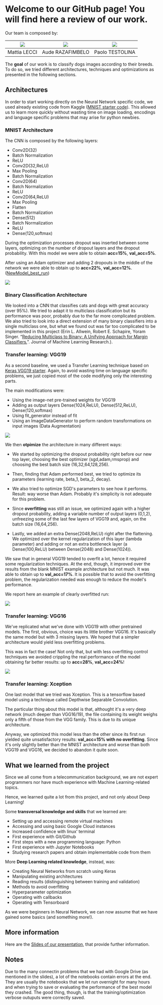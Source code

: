 # Welcome to our GitHub page! You will find here a review of our work.

Our team is composed by:

| ![](images/mattia.png?raw=true)| ![](images/aude.png?raw=true) | ![](images/paolo.png?raw=true) |        
| :---: | :---: | :---: | 
| Mattia LECCI | Aude RAZAFIMBELO | Paolo TESTOLINA |

The **goal** of our work is to classify dogs images according to their breeds. To do so, we tried different architectures, techniques and optimizations as presented in the following sections.


## Architectures
In order to start working directly on the Neural Network specific code, we used already existing code from Kaggle ([MNIST starter code](https://github.com/yashk2810/MNIST-Keras/blob/master/Notebook/MNIST_keras_CNN-99.55%25.ipynb)). This allowed us to learn more quickly without wasting time on image loading, encodings and language specific problems that may arise for python newbies.

### MNIST Architecture
The CNN is composed by the following layers: 

* Conv2D(32)
* Batch Normalization
* ReLU
* Conv2D(32,ReLU)
* Max Pooling
* Batch Normalization
* Conv2D(64)
* Batch Normalization
* ReLU
* Conv2D(64,ReLU)
* Max Pooling
* Flatten
* Batch Normalization
* Dense(512)
* Batch Normalization
* ReLU
* Dense(120,softmax)

During the optimization processes dropout was inserted between some layers, optimizing on the number of dropout layers and the dropout probability.
With this model we were able to obtain **acc=15%**, **val_acc=5%**.

After using an Adam optimizer and adding 2 dropouts in the middle of the network we were able to obtain up to **acc=22%**, **val_acc=12%**. ([NewModel_best_run](https://github.com/telecombcn-dl/2017-dlai-team4/blob/master/code/NewModel_best_run.ipynb))

![](images/mnist.png?raw=true)

### Binary Classification Architecture
We looked into a CNN that classifies cats and dogs with great accuracy (over 95%). We tried to adapt it to multiclass classification but its performance was poor, probably due to the far more complicated problem. We also tried to look into a direct extension of many binary classifiers into a single multiclass one, but what we found out was far too complicated to be implemented in this project (Erin L. Allwein, Robert E. Schapire, Yoram Singer. “[Reducing Multiclass to Binary: A Unifying Approach for Margin Classifiers.](http://www.jmlr.org/papers/volume1/allwein00a/allwein00a.pdf)”. Journal of Machine Learning Research.).

### Transfer learning: VGG19
As a second baseline, we used a Transfer Learning technique based on [Keras VGG19 starter](https://www.kaggle.com/orangutan/keras-vgg19-starter/notebook). Again, to avoid wasting time on language specific problems, we just copied most of the code modifying only the interesting parts.

The main modifications were:

* Using the image-net pre-trained weights for VGG19
* Adding as output layers Dense(1024,ReLU), Dense(512,ReLU), Dense(120,softmax)
* Using fit_generator instead of fit
* Using an ImageDataGenerator to perform random transformations on input images (Data Augmentation)

![](images/vgg19.png?raw=true?raw=true)


We then **otpimize** the architecture in many different ways:

* We started by optimizing the dropout probability right before our new top layer, choosing the best optimizer (sgd,adam,rmsprop) and choosing the best batch size (16,32,64,128,256).

* Then, finding that Adam performed best, we tried to optimize its parameters (learning rate, beta_1, beta_2, decay).

* We also tried to optimize SGD's parameters to see how it performs. Result: way worse than Adam. Probably it's simplicity is not adequate for this problem.

* Since **overfitting** was still an issue, we optimized again with a higher dropout probability, adding a variable number of output layers (0,1,2), unfreezing some of the last few layers of VGG19 and, again, on the batch size (16,64,256).

* Lastly, we added an extra Dense(2048,ReLU) right after the flattening. We optimized over the kernel regularization of this layer (lambda parameter) and adding or not an extra bottleneck layer (a Dense(100,ReLU) between Dense(2048) and Dense(1024)).

We saw that in general VGG19 tended to overfit a lot, hence it required some regularization techniques. At the end, though, it improved over the results from the blank MNIST example architecture but not much. It was able to obtain up to **val_acc=17%**. It is possible that to avoid the overfitting problem, the regularization needed was enough to reduce the model's performance.

We report here an example of clearly overfitted run:

![](images/vgg19result.png?raw=true)


### Transfer learning: VGG16
We've replicated what we've done with VGG19 with other pretrained models. The first, obvious, choice was its little brother VGG16. It's basically the same model but with 3 missing layers. We hoped that a simpler architecture would yield less overfitting problems.

This was in fact the case! Not only that, but with less overfitting control techniques we avoided crippling the real performance of the model obtaining far better results: up to **acc=28%**, **val_acc=24%**!

![](images/vgg16.png?raw=true)

### Transfer learning: Xception
One last model that we tried was Xception. This is a tensorflow based model using a technique called Depthwise Separable Convolution.

The particular thing about this model is that, althought it's a very deep network (much deeper than VGG16/19), the file containing its weight weighs only a fifth of those from the VGG family. This is due to its unique architecture.

Anyway, we optimized this model less than the other since its first run yielded quite unsatisfactory results: **val_acc=15% with no overfitting**. Since it's only slightly better than the MNIST architecture and worse than both VGG19 and VGG16, we decided to abandon it quite soon.

## What we learned from the project
Since we all come from a telecommunication background, we are not expert programmers nor have much experience with Machine Learning-related topics.

Hence, we learned quite a lot from this project, and not only about Deep Learning!

Some **transversal knowledge and skills** that we learned are:
* Setting up and accessing remote virtual machines
* Accessing and using basic Google Cloud instances
* Increased confidence with linux’ terminal
* First experience with Git/Github
* First steps with a new programming language: Python
* First experience with Jupyter Notebooks
* Studying research papers and obtain implementable code from them

More **Deep Learning related knowledge**, instead, was:
* Creating Neural Networks from scratch using Keras
* Manipulating existing architectures
* Reading results (distinguishing between training and validation)
* Methods to avoid overfitting
* Hyperparameter optimization
* Operating with callbacks
* Operating with Tensorboard

As we were beginners in Neural Network, we can now assume that we have gained some basics (and something more!).

## More information

Here are the [Slides of our presentation](https://docs.google.com/presentation/d/1Ll6pUaIbTFKg-3NNc8YemHoBIV9hcGibhmGtIceK0Rc/edit?usp=sharing), that provide further information.

## Notes

Due to the many connectin problems that we had with Google Drive (as mentioned in the slides), a lot of the notebooks contain errors at the end. They are usually the notebooks that we let run overnight for many hours and when trying to save or evaluating the performance of the best model they crashed. The good thing, though, is that the training/optimization verbose outuputs were correctly saved.

